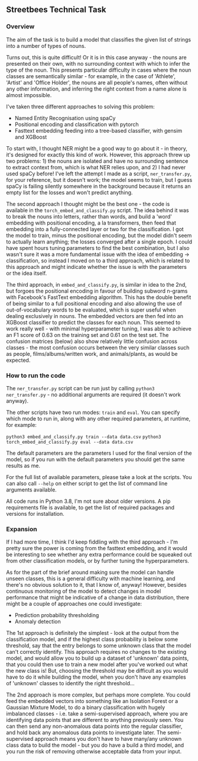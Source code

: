 ## Streetbees Technical Task

### Overview

The aim of the task is to build a model that classifies the given list of strings into a number of types of nouns. 

Turns out, this is quite difficult! Or it is in this case anyway - the nouns are presented on their own, with no surrounding context with which to infer the type of the noun. This presents particular difficulty in cases where the noun classes are semantically similar - for example, in the case of 'Athlete', 'Artist' and 'Office Holder', the nouns are all people's names, often without any other information, and inferring the right context from a name alone is almost impossible. 

I've taken three different approaches to solving this problem:

* Named Entity Recognisation using spaCy
* Positional encoding and classification with pytorch
* Fasttext embedding feeding into a tree-based classifier, with gensim and XGBoost

To start with, I thought NER might be a good way to go about it - in theory, it's designed for exactly this kind of work. However, this approach threw up two problems: 1) the nouns are isolated and have no surrounding sentence to extract context from, which is what NER relies upon, and 2) I had never used spaCy before! I've left the attempt I made as a script, `ner_transfer.py`, for your reference, but it doesn't work; the model seems to train, but I guess spaCy is failing silently somewhere in the background because it returns an empty list for the losses and won't predict anything.

The second approach I thought might be the best one - the code is available in the `torch_embed_and_classify.py` script. The idea behind it was to break the nouns into letters, rather than words, and build a 'word' embedding with positional encoding, a la transformers, then feed that embedding into a fully-connected layer or two for the classification. I got the model to train, minus the positional encoding, but the model didn't seem to actually learn anything; the losses converged after a single epoch. I could have spent hours tuning parameters to find the best combination, but I also wasn't sure it was a more fundamental issue with the idea of embedding -> classification, so instead I moved on to a third approach, which is related to this approach and might indicate whether the issue is with the parameters or the idea itself.

The third approach, in `embed_and_classify.py`, is similar in idea to the 2nd, but forgoes the positional encoding in favour of building subword n-grams with Facebook's FastText embedding algorithm. This has the double benefit of being similar to a full positional encoding and also allowing the use of out-of-vocabulary words to be evaluated, which is super useful when dealing exclusively in nouns. The embedded vectors are then fed into an XGBoost classifier to predict the classes for each noun. This seemed to work really well - with minimal hyperparameter tuning, I was able to achieve an F1 score of 0.63 on the training set and 0.61 on the test set. The confusion matrices (below) also show relatively little confusion across classes - the most confusion occurs between the very similar classes such as people, films/albums/written work, and animals/plants, as would be expected. 

### How to run the code

The `ner_transfer.py` script can be run just by calling `python3 ner_transfer.py` - no additional arguments are required (it doesn't work anyway).

The other scripts have two run modes: `train` and `eval`. You can specify which mode to run in, along with any other required parameters, at runtime, for example:

`python3 embed_and_classify.py train --data data.csv`
`python3 torch_embed_and_classify.py eval --data data.csv`

The default parameters are the parameters I used for the final version of the model, so if you run with the default parameters you should get the same results as me. 

For the full list of available parameters, please take a look at the scripts. You can also call `--help` on either script to get the list of command line arguments available.

All code runs in Python 3.8, I'm not sure about older versions. A pip requirements file is available, to get the list of required packages and versions for installation. 

### Expansion

If I had more time, I think I'd keep fiddling with the third approach - I'm pretty sure the power is coming from the fasttext embedding, and it would be interesting to see whether any extra performance could be squeaked out from other classification models, or by further tuning the hyperparameters.

As for the part of the brief around making sure the model can handle unseen classes, this is a general difficulty with machine learning, and there's no obvious solution to it, that I know of, anyway! However, besides continuous monitoring of the model to detect changes in model performance that might be indicative of a change in data distribution, there might be a couple of approaches one could investigate:

* Prediction probability thresholding
* Anomaly detection

The 1st approach is definitely the simplest - look at the output from the classification model, and if the highest class probability is below some threshold, say that the entry belongs to some unknown class that the model can't correctly identify. This approach requires no changes to the existing model, and would allow you to build up a dataset of 'unknown' data points, that you could then use to train a new model after you've worked out what the new class is! But, choosing the threshold may be difficult as you would have to do it while building the model, when you don't have any examples of 'unknown' classes to identify the right threshold... 

The 2nd approach is more complex, but perhaps more complete. You could feed the embedded vectors into something like an Isolation Forest or a Gaussian Mixture Model, to do a binary classification with hugely imbalanced classes - i.e. take a semi-supervised approach, where you are identifying data points that are different to anything previously seen. You can then send any non-anomalous data points into the regular classifier, and hold back any anomalous data points to investigate later. The semi-supervised approach means you don't have to have many/any unknown class data to build the model - but you do have a build a third model, and you run the risk of removing otherwise acceptable data from your input. 